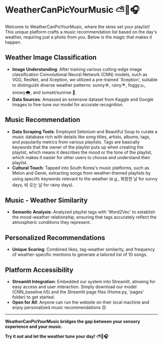 # WeatherCanPicYourMusic ⛅️📸🎧

Welcome to WeatherCanPicYourMusic, where the skies set your playlist! This unique platform crafts a music recommendation list based on the day's weather, requiring just a photo from you. Below is the magic that makes it happen.

## Weather Image Classification

* **Image Understanding**: After training various cutting-edge image classification Convolutional Neural Network (CNN) models, such as VGG, ResNet, and Xception, we utilized a pre-trained 'Xception', suitable to  distinguish diverse weather patterns: sunny☀️, rainy☔️, foggy🌫️, snowy🌨️, and sunset/sunrise 🌅.
* **Data Sources**: Amassed an extensive dataset from Kaggle and Google Images to fine-tune our model for accurate recognition.

## Music Recommendation

* **Data Scraping Tools**: Employed Selenium and Beautiful Soup to curate a music database rich with details like song titles, artists, albums, tags, and popularity metrics from various playlists. Tags are basically keywords that the owner of the playlist puts up when creating the playlist, which means it describes the mood or the tone of the playlist, which makes it easier for other users to choose and understand their playlist.
* **Cultural Touch**: Tapped into South Korea's music platforms, such as Melon and Genie, extracting songs from weather-themed playlists by using speciifc keywords relevant to the weather (e.g., 화창한 날 for sunny days, 비 오는 날 for rainy days).

## Music - Weather Similarity

* **Semantic Analysis**: Analyzed playlist tags with 'Word2Vec' to establish the mood-weather relationship, ensuring that tags accurately reflect the atmospheric conditions they represent.

## Personalized Recommendations

* **Unique Scoring**: Combined likes, tag-weather similarity, and frequency of weather-specific mentions to generate a tailored list of 10 songs.

## Platform Accessibility

* **Streamlit Integration**: Embedded our system into Streamlit, allowing for easy access and user interaction. Simply download our model (CNN_baseline.h5) and the Streamlit page files (Home.py, 'pages' folder) to get started.
* **Open for All**: Anyone can run the website on their local machine and enjoy personalized music recommendations 😊

---
**WeatherCanPicYourMusic bridges the gap between your sensory experience and your music.**

**Try it out and let the weather tune your day! ⛅️📸🎧**
